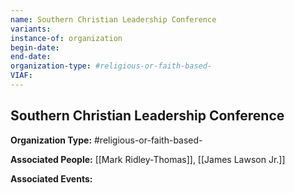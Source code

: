 ```yaml
---
name: Southern Christian Leadership Conference
variants: 
instance-of: organization
begin-date: 
end-date: 
organization-type: #religious-or-faith-based-
VIAF: 
---
```

## Southern Christian Leadership Conference

**Organization Type:** #religious-or-faith-based-

**Associated People:** [[Mark Ridley-Thomas]], [[James Lawson Jr.]]

**Associated Events:** 